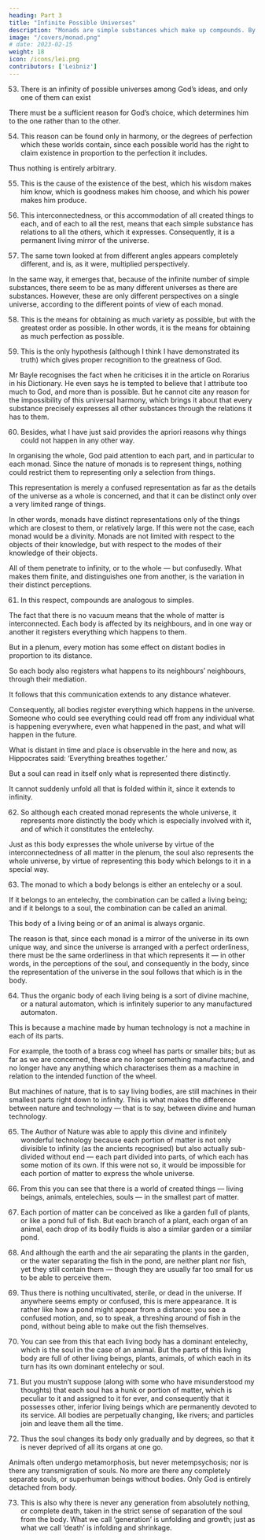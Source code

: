```yaml
---
heading: Part 3
title: "Infinite Possible Universes"
description: "Monads are simple substances which make up compounds. By ‘simple’ I mean ‘without parts’"
image: "/covers/monad.png"
# date: 2023-02-15
weight: 18
icon: /icons/lei.png
contributors: ['Leibniz']
---
```



53. There is an infinity of possible universes among God’s ideas, and only one of them can exist

There must be a sufficient reason for God’s choice, which determines him to the one rather than to the other.

54. This reason can be found only in harmony, or the degrees of perfection which these worlds contain, since each possible world has the right to claim existence in proportion to the perfection it includes. 

Thus nothing is entirely arbitrary.

55. This is the cause of the existence of the best, which his wisdom makes him know, which is goodness makes him choose, and which his power makes him produce.

56. This interconnectedness, or this accommodation of all created things to each, and of each to all the rest, means that each simple substance has relations to all the others, which it expresses. Consequently, it is a permanent living mirror of the universe.

57. The same town looked at from different angles appears completely different, and is, as it were, multiplied perspectively.

In the same way, it emerges that, because of the infinite number of simple substances, there seem to be as many different universes as there are substances. However, these are only different perspectives on a single universe, according to the different points of view of each monad.

58. This is the means for obtaining as much variety as possible, but with the greatest order as possible. In other words, it is the means for obtaining as much perfection as possible.

59. This is the only hypothesis (although I think I have demonstrated its truth) which gives proper recognition to the greatness of God.

Mr Bayle recognises the fact when he criticises it in the article on Rorarius in his Dictionary. He even says he is tempted to believe that I attribute too much to God, and more than is possible. But he cannot cite any reason for the impossibility of this universal harmony, which brings it about that every substance precisely expresses all other substances through the relations it has to them.

60. Besides, what I have just said provides the apriori reasons why things could not happen in any other way. 

In organising the whole, God paid attention to each part, and in particular to each monad. Since the nature of monads is to represent things, nothing could restrict them to representing only a selection from things. 

This representation is merely a confused representation as far as the details of the universe as a whole is concerned, and that it can be distinct only over a very limited range of things.

In other words, monads have distinct representations only of the things which are closest to them, or relatively large. If this were not the case, each monad would be a divinity. Monads are not limited with respect to the objects of their knowledge, but with respect to the modes of their knowledge of their objects. 

All of them penetrate to infinity, or to the whole — but confusedly. What makes them finite, and distinguishes one from another, is the variation in their distinct perceptions.

61. In this respect, compounds are analogous to simples. 

The fact that there is no vacuum means that the whole of matter is interconnected. Each body is affected by its neighbours, and in one way or another it registers everything which happens to them. 

But in a plenum, every motion has some effect on distant bodies in proportion to its distance. 

So each body also registers what happens to its neighbours’ neighbours, through their mediation. 

It follows that this communication extends to any distance whatever. 

Consequently, all bodies register everything which happens in the universe. Someone who could see everything could read off from any individual what is happening everywhere, even what happened in the past, and what will happen in the future.

What is distant in time and place is observable in the here and now, as Hippocrates said: ‘Everything breathes together.’ 

But a soul can read in itself only what is represented there distinctly. 

It cannot suddenly unfold all that is folded within it, since it extends to infinity.


62. So although each created monad represents the whole universe, it represents more distinctly the body which is especially involved with it, and of which it constitutes the entelechy.

Just as this body expresses the whole universe by virtue of the interconnectedness of all matter in the plenum, the soul also represents the whole universe, by virtue of representing this body which belongs to it in a special way.


63. The monad to which a body belongs is either an entelechy or a soul. 

If it belongs to an entelechy, the combination can be called a living being; and if it belongs to a soul, the combination can be called an animal.

This body of a living being or of an animal is always organic. 

The reason is that, since each monad is a mirror of the universe in its own unique way, and since the universe is arranged with a perfect orderliness, there must be the same orderliness in that which represents it — in other words, in the perceptions of the soul, and consequently in the body, since the representation of the universe in the soul follows that which is in the body.

64. Thus the organic body of each living being is a sort of divine machine, or a natural automaton, which is infinitely superior to any manufactured automaton.

This is because a machine made by human technology is not a machine in each of its parts. 

For example, the tooth of a brass cog wheel has parts or smaller bits; but as far as we are concerned, these are no longer something manufactured, and no longer have any anything which characterises them as a machine in relation to the intended function of the wheel.

But machines of nature, that is to say living bodies, are still machines in their smallest parts right down to infinity. This is what makes the difference between nature and technology — that is to say, between divine and human technology.

65. The Author of Nature was able to apply this divine and infinitely wonderful technology because each portion of matter is not only divisible to infinity (as the ancients recognised) but also actually sub-divided without end — each part divided into parts, of which each has some motion of its own. If this were not so, it would be impossible for each portion of matter to express the whole universe.

66. From this you can see that there is a world of created things — living beings, animals, entelechies, souls — in the smallest part of matter.

67. Each portion of matter can be conceived as like a garden full of plants, or like a pond full of fish. But each branch of a plant, each organ of an animal, each drop of its bodily fluids is also a similar garden or a similar pond.

68. And although the earth and the air separating the plants in the garden, or the water separating the fish in the pond, are neither plant nor fish, yet they still contain them — though they are usually far too small for us to be able to perceive them.

69. Thus there is nothing uncultivated, sterile, or dead in the universe. If anywhere seems empty or confused, this is mere appearance. It is rather like how a pond might appear from a distance: you see a confused motion, and, so to speak, a threshing around of fish in the pond, without being able to make out the fish themselves.

70. You can see from this that each living body has a dominant entelechy, which is the soul in the case of an animal. But the parts of this living body are full of other living beings, plants, animals, of which each in its turn has its own dominant entelechy or soul.

71. But you mustn’t suppose (along with some who have misunderstood my thoughts) that each soul has a hunk or portion of matter, which is peculiar to it and assigned to it for ever, and consequently that it possesses other, inferior living beings which are permanently devoted to its service. All bodies are perpetually changing, like rivers; and particles join and leave them all the time.

72. Thus the soul changes its body only gradually and by degrees, so that it is never deprived of all its organs at one go. 

Animals often undergo metamorphosis, but never metempsychosis; nor is there any transmigration of souls. No more are there any completely separate souls, or superhuman beings without bodies. Only God is entirely detached from body.

73. This is also why there is never any generation from absolutely nothing, or complete death, taken in the strict sense of separation of the soul from the body. What we call ‘generation’ is unfolding and growth; just as what we call ‘death’ is infolding and shrinkage.
